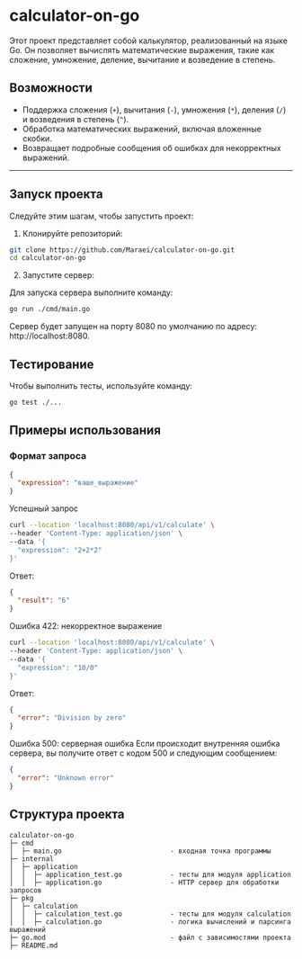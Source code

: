 # calculator-on-go

Этот проект представляет собой калькулятор, реализованный на языке Go. Он позволяет вычислять математические выражения, такие как сложение, умножение, деление, вычитание и возведение в степень.

## Возможности

- Поддержка сложения (`+`), вычитания (`-`), умножения (`*`), деления (`/`) и возведения в степень (`^`).
- Обработка математических выражений, включая вложенные скобки.
- Возвращает подробные сообщения об ошибках для некорректных выражений.

---

## Запуск проекта

Следуйте этим шагам, чтобы запустить проект:

1. Клонируйте репозиторий:

```bash
git clone https://github.com/Maraei/calculator-on-go.git
cd calculator-on-go
```

2. Запустите сервер:

Для запуска сервера выполните команду:
```bash
go run ./cmd/main.go
```
Сервер будет запущен на порту 8080 по умолчанию по адресу: http://localhost:8080.

## Тестирование

Чтобы выполнить тесты, используйте команду:

```bash
go test ./...
```

## Примеры использования

### Формат запроса

```json
{
  "expression": "ваше_выражение"
}
```
Успешный запрос
```bash
curl --location 'localhost:8080/api/v1/calculate' \
--header 'Content-Type: application/json' \
--data '{
  "expression": "2+2*2"
}'
```
Ответ:

```json
{
  "result": "6"
}
```

Ошибка 422: некорректное выражение
```bash
curl --location 'localhost:8080/api/v1/calculate' \
--header 'Content-Type: application/json' \
--data '{
  "expression": "10/0"
}'
```
Ответ:

```json
{
  "error": "Division by zero"
}
```

Ошибка 500: серверная ошибка
Если происходит внутренняя ошибка сервера, вы получите ответ с кодом 500 и следующим сообщением:

```json
{
  "error": "Unknown error"
}
```

## Структура проекта

```
calculator-on-go
├─ cmd
│  ├─ main.go                           - входная точка программы
├─ internal
│  ├─ application
│  │  ├─ application_test.go            - тесты для модуля application
│  │  ├─ application.go                 - HTTP сервер для обработки запросов
├─ pkg
│  ├─ calculation       
│  │  ├─ calculation_test.go            - тесты для модуля calculation
│  │  ├─ calculation.go                 - логика вычислений и парсинга выражений 
├─ go.mod                               - файл с зависимостями проекта
├─ README.md
```